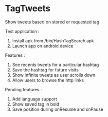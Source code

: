 TagTweets
=========

Show tweets based on stored or requested tag

Test application :
1. Install apk from /bin/HashTagSearch.apk
2. Launch app on android device

Features :
1. See recents tweets for a particular hashtag
2. Save the hashtag for future visits
3. Show infinite tweets as user scrolls down
4. Allow users to browse the http links

Pending features :
1. Add language support
2. Show saved tag in bold
3. Save position during onResume and onPause
